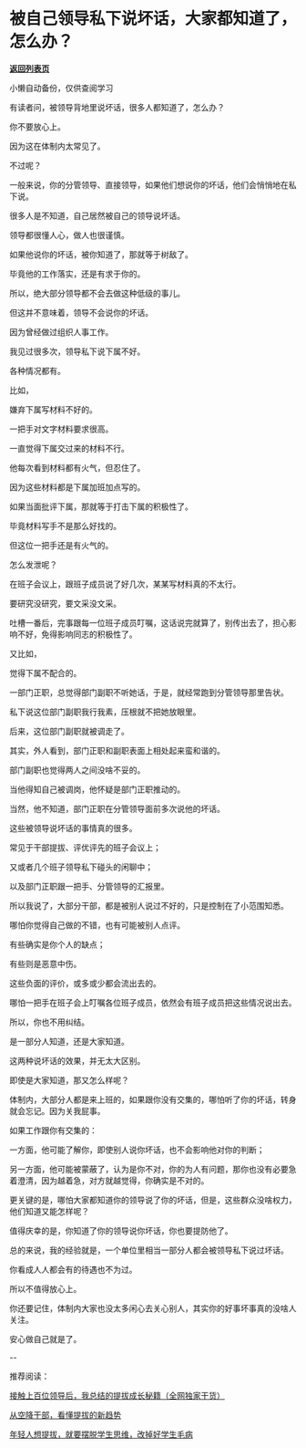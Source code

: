 # 被自己领导私下说坏话，大家都知道了，怎么办？

[**返回列表页**](/gzh/费曼的小茶馆)

小懒自动备份，仅供查阅学习

有读者问，被领导背地里说坏话，很多人都知道了，怎么办？  

你不要放心上。  

因为这在体制内太常见了。

不过呢？

一般来说，你的分管领导、直接领导，如果他们想说你的坏话，他们会悄悄地在私下说。  

很多人是不知道，自己居然被自己的领导说坏话。  

领导都很懂人心，做人也很谨慎。

如果他说你的坏话，被你知道了，那就等于树敌了。

毕竟他的工作落实，还是有求于你的。

所以，绝大部分领导都不会去做这种低级的事儿。  

但这并不意味着，领导不会说你的坏话。

因为曾经做过组织人事工作。  

我见过很多次，领导私下说下属不好。

各种情况都有。

比如，

嫌弃下属写材料不好的。

一把手对文字材料要求很高。

一直觉得下属交过来的材料不行。  

他每次看到材料都有火气，但忍住了。

因为这些材料都是下属加班加点写的。  

如果当面批评下属，那就等于打击下属的积极性了。  

毕竟材料写手不是那么好找的。  

但这位一把手还是有火气的。

怎么发泄呢？

在班子会议上，跟班子成员说了好几次，某某写材料真的不太行。  

要研究没研究，要文采没文采。  

吐槽一番后，完事跟每一位班子成员叮嘱，这话说完就算了，别传出去了，担心影响不好，免得影响同志的积极性了。  

又比如，  

觉得下属不配合的。  

一部门正职，总觉得部门副职不听她话，于是，就经常跑到分管领导那里告状。

私下说这位部门副职我行我素，压根就不把她放眼里。

后来，这位部门副职就被调走了。  

其实，外人看到，部门正职和副职表面上相处起来蛮和谐的。

部门副职也觉得两人之间没啥不妥的。

当他得知自己被调岗，他怀疑是部门正职推动的。  

当然，他不知道，部门正职在分管领导面前多次说他的坏话。

这些被领导说坏话的事情真的很多。  

常见于干部提拔、评优评先的班子会议上；

又或者几个班子领导私下碰头的闲聊中；

以及部门正职跟一把手、分管领导的汇报里。

所以我说了，大部分干部，都是被别人说过不好的，只是控制在了小范围知悉。

哪怕你觉得自己做的不错，也有可能被别人点评。

有些确实是你个人的缺点；

有些则是恶意中伤。  

这些负面的评价，或多或少都会流出去的。  

哪怕一把手在班子会上叮嘱各位班子成员，依然会有班子成员把这些情况说出去。  

所以，你也不用纠结。  

是一部分人知道，还是大家知道。

这两种说坏话的效果，并无太大区别。

即使是大家知道，那又怎么样呢？  

体制内，大部分人都是来上班的，如果跟你没有交集的，哪怕听了你的坏话，转身就会忘记。因为关我屁事。

如果工作跟你有交集的：

一方面，他可能了解你，即使别人说你坏话，也不会影响他对你的判断；

另一方面，他可能被蒙蔽了，认为是你不对，你的为人有问题，那你也没有必要急着澄清，因为越着急，对方就越觉得，你确实是不对的。  

更关键的是，哪怕大家都知道你的领导说了你的坏话，但是，这些群众没啥权力，他们知道又能怎样呢？  

值得庆幸的是，你知道了你的领导说你坏话，你也要提防他了。  

总的来说，我的经验就是，一个单位里相当一部分人都会被领导私下说过坏话。

你看成人人都会有的待遇也不为过。  

所以不值得放心上。

你还要记住，体制内大家也没太多闲心去关心别人，其实你的好事坏事真的没啥人关注。  

安心做自己就是了。  

\--  

推荐阅读：

[接触上百位领导后，我总结的提拔成长秘籍（全网独家干货）](http://mp.weixin.qq.com/s?__biz=Mzk0MzcyOTA5Ng==&mid=2247488424&idx=1&sn=27386b79c34691e800fc5b494565eace&chksm=c32e230ff459aa194560d9e73ea5f233ad923740a4b31a6fab0f85d4314368df4c20bbfe131c&scene=21#wechat_redirect)  

[从空降干部，看懂提拔的新趋势](http://mp.weixin.qq.com/s?__biz=Mzk0MzcyOTA5Ng==&mid=2247488404&idx=1&sn=c4b659bc58dc0b90e8db64dc9893ef45&chksm=c32e2333f459aa258dcb5413d617051512707b48e7994b54026bde26f7dbaa8bfa25c970b9ac&scene=21#wechat_redirect)  

[年轻人想提拔，就要摆脱学生思维，改掉好学生毛病](http://mp.weixin.qq.com/s?__biz=Mzk0MzcyOTA5Ng==&mid=2247488462&idx=2&sn=89dc56af0d0e79e0a86e406a9bea95f0&chksm=c32e2369f459aa7fc935d1eef4604ed580ded6e2283d112874c901e4f9ea0150dbd5a800e70e&scene=21#wechat_redirect)

